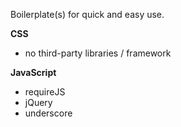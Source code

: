 Boilerplate(s) for quick and easy use.

**CSS**
* no third-party libraries / framework

**JavaScript**
* requireJS
* jQuery
* underscore
